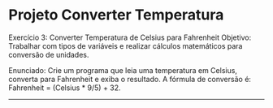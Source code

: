 # Projeto Converter Temperatura

Exercício 3: Converter Temperatura de Celsius para Fahrenheit
Objetivo: Trabalhar com tipos de variáveis e realizar cálculos matemáticos para conversão de unidades.

Enunciado:
Crie um programa que leia uma temperatura em Celsius, converta para Fahrenheit e exiba o resultado. A fórmula de conversão é: Fahrenheit = (Celsius * 9/5) + 32.


________________________________________________________________________________________________
